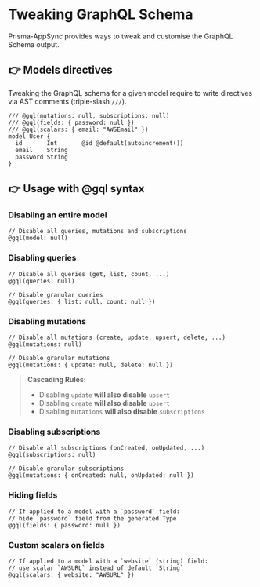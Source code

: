# Tweaking GraphQL Schema

Prisma-AppSync provides ways to tweak and customise the GraphQL Schema output.

## 👉 Models directives

Tweaking the GraphQL schema for a given model require to write directives via AST comments (triple-slash `///`).

```prisma
/// @gql(mutations: null, subscriptions: null)
/// @gql(fields: { password: null })
/// @gql(scalars: { email: "AWSEmail" })
model User {
  id       Int       @id @default(autoincrement())
  email    String
  password String
}
```

## 👉 Usage with @gql syntax

### Disabling an entire model

```prisma
// Disable all queries, mutations and subscriptions
@gql(model: null)
```

### Disabling queries

```prisma
// Disable all queries (get, list, count, ...)
@gql(queries: null)

// Disable granular queries
@gql(queries: { list: null, count: null })
```

### Disabling mutations

```prisma
// Disable all mutations (create, update, upsert, delete, ...)
@gql(mutations: null)

// Disable granular mutations
@gql(mutations: { update: null, delete: null })
```

> **Cascading Rules:**
>
> - Disabling `update` **will also disable** `upsert`
> - Disabling `create` **will also disable** `upsert`
> - Disabling `mutations` **will also disable** `subscriptions`

### Disabling subscriptions

```prisma
// Disable all subscriptions (onCreated, onUpdated, ...)
@gql(subscriptions: null)

// Disable granular subscriptions
@gql(mutations: { onCreated: null, onUpdated: null })
```

### Hiding fields

```prisma
// If applied to a model with a `password` field:
// hide `password` field from the generated Type
@gql(fields: { password: null })
```

### Custom scalars on fields

```prisma
// If applied to a model with a `website` (string) field:
// use scalar `AWSURL` instead of default `String`
@gql(scalars: { website: "AWSURL" })
```
